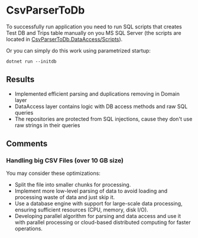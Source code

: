 # CsvParserToDb

To successfully run application you need to run SQL scripts that creates Test DB and Trips table manually on you MS SQL Server (the scripts are located in [CsvParserToDb.DataAccess/Scripts](./CsvParserToDb.DataAccess/Scripts/)).

Or you can simply do this work using parametrized startup:

```
dotnet run --initdb
```

## Results

- Implemented efficient parsing and duplications removing in Domain layer
- DataAccess layer contains logic with DB access methods and raw SQL queries
- The repositories are protected from SQL injections, cause they don't use raw strings in their queries

## Comments

### Handling big CSV Files (over 10 GB size)
You may consider these optimizations:
- Split the file into smaller chunks for processing.
- Implement more low-level parsing of data to avoid loading and processing waste of data and just skip it.
- Use a database engine with support for large-scale data processing, ensuring sufficient resources (CPU, memory, disk I/O).
- Developing parallel algorithm for parsing and data access and use it with parallel processing or cloud-based distributed computing for faster operations.
